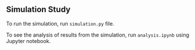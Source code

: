 ## Simulation Study

To run the simulation, run `simulation.py` file. 

To see the analysis of results from the simulation, run `analysis.ipynb` using Jupyter notebook.